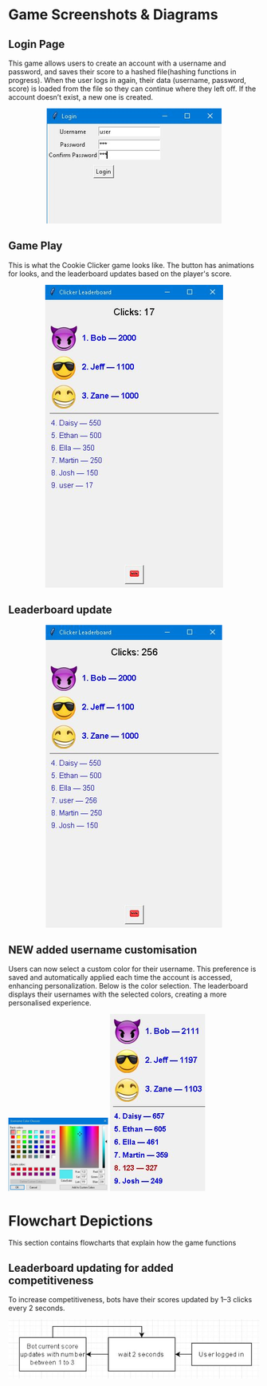 # Game Screenshots & Diagrams
## Login Page
This game allows users to create an account with a username and password, and saves their score to a hashed file(hashing functions in progress). When the user logs in again, their data (username, password, score) is loaded from the file so they can continue where they left off. If the account doesn’t exist, a new one is created.

<p align="center">
  <img src="images/GameScreenshots/LoginPage.JPG" alt="Login Page" />
</p>

## Game Play
This is what the Cookie Clicker game looks like. The button has animations for looks, and the leaderboard updates based on the player's score.

<p align="center">
  <img src="images/GameScreenshots/Leaderboard.JPG" alt="Leaderboard" />
</p>

## Leaderboard update

<p align="center">
  <img src="images/GameScreenshots/LeaderboardUpdating.JPG" alt="Leaderboard Update Example" />
</p>

## NEW added username customisation
Users can now select a custom color for their username. This preference is saved and automatically applied each time the account is accessed, enhancing personalization. Below is the color selection.
The leaderboard displays their usernames with the selected colors, creating a more personalised experience.

<div> 
  <img src="images/GameScreenshots/ColorOptions.JPG" alt="Username color selection" style="max-width: 200px; height: auto;"/>
  <img src="images/GameScreenshots/UsernameColor.JPG" alt="Colored username" style="max-width: 200px; height: auto;"/>
</div>



# Flowchart Depictions
This section contains flowcharts that explain how the game functions

## Leaderboard updating for added competitiveness
To increase competitiveness, bots have their scores updated by 1–3 clicks every 2 seconds.
<p align="center">
  <img src="images/Diagrams/BotLeaderboardUpdate.JPG" alt="Leaderboard Updating" />
</p>
